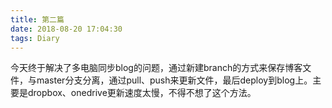 ```yaml
---
title: 第二篇
date: 2018-08-20 17:04:30
tags: Diary
---
```

今天终于解决了多电脑同步blog的问题，通过新建branch的方式来保存博客文件，与master分支分离，通过pull、push来更新文件，最后deploy到blog上。主要是dropbox、onedrive更新速度太慢，不得不想了这个方法。
